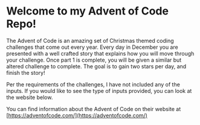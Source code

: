 # Welcome to my Advent of Code Repo!

The Advent of Code is an amazing set of Christmas themed coding challenges that come out every year.  Every day in December you are presented with a well crafted story that explains how you will move through your challenge.  Once part 1 is complete, you will be given a similar but altered challenge to complete.  The goal is to gain two stars per day, and finish the story!  

Per the requirements of the challenges, I have not included any of the inputs.  If you would like to see the type of inputs provided, you can look at the website below.  

You can find information about the Advent of Code on their website at [https://adventofcode.com/](https://adventofcode.com/)